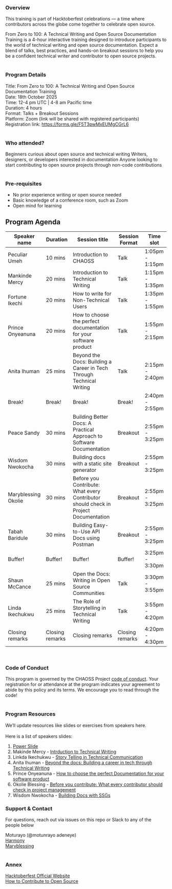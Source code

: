 
### Overview

This training is part of Hacktoberfest celebrations — a time where contributors across the globe come together to celebrate open source.

From Zero to 100: A Technical Writing and Open Source Documentation Training is a 4-hour interactive training designed to introduce participants to the world of technical writing and open source documentation. Expect a blend of talks, best practices, and hands-on breakout sessions to help you be a confident technical writer and contributor to open source projects.
</br></br>

### Program Details

  Title: From Zero to 100: A Technical Writing and Open Source Documentation Training </br>
  Date: 18th October 2025 </br>
  Time: 12-4 pm UTC | 4-8 am Pacific time </br>
  Duration: 4 hours </br>
  Format: Talks + Breakout Sessions </br>
  Platform: Zoom (link will be shared with registered participants) </br>
  Registration link: https://forms.gle/F5T3pwMxEUMgCGrL6 
  </br></br>

### Who attended?

Beginners curious about open source and technical writing
Writers, designers, or developers interested in documentation
Anyone looking to start contributing to open source projects through non-code contributions
</br></br>

### Pre-requisites

* No prior experience writing or open source needed
* Basic knowledge of a conference room, such as Zoom
* Open mind for learning
  </br>


## Program Agenda
|Speaker name|Duration|Session title|Session Format|Time slot|
|----------|----------|----------|----------|----------|
| Peculiar Umeh| 10 mins |Introduction to CHAOSS | Talk| 1:05pm - 1:15pm|
| Mankinde Mercy | 20 mins |Introduction to Technical Writing | Talk|1:15pm - 1:35pm|
| Fortune Ikechi | 20 mins |How to write for Non-Technical Users | Talk|1:35pm - 1:55pm|
| Prince Onyeanuna| 20 mins |How to choose the perfect documentation for your software product| Talk|1:55pm - 2:15pm|
| Anita Ihuman | 25 mins |Beyond the Docs: Building a Career in Tech Through Technical Writing | Talk|2:15pm - 2:40pm|
| Break! | Break! |Break! | Break!|2:40pm - 2:55pm|
| Peace Sandy | 30 mins |Building Better Docs: A Practical Approach to Software Documentation| Breakout|2:55pm - 3:25pm|
| Wisdom Nwokocha | 30 mins |Building docs with a static site generator | Breakout|2:55pm - 3:25pm|
| Maryblessing Okolie | 30 mins |Before you Contribute: What every Contributor should check in Project Documentation| Breakout|2:55pm - 3:25pm|
| Tabah Baridule | 30 mins |Building Easy-to-Use API Docs using Postman | Breakout|2:55pm - 3:25pm|
| Buffer! | Buffer! |Buffer! | Buffer!|3:25pm - 3:30pm|
| Shaun McCance | 25 mins |Open the Docs: Writing in Open Source Communities| Talk|3:30pm - 3:55pm|
| Linda Ikechukwu | 25 mins |The Role of Storytelling in Technical Writing | Talk|3:55pm - 4:20pm|
| Closing remarks | Closing remarks |Closing remarks | Closing remarks|4:20pm - 4:30pm|
</br>

### Code of Conduct
This program is governed by the CHAOSS Project [code of conduct](https://chaoss.community/code-of-conduct/). Your registration for or attendance at the program indicates your agreement to abide by this policy and its terms. We encourage you to read through the code!
</br></br>

  
### Program Resources
We’ll update resources like slides or exercises from speakers here.
</br></br>
Here is a list of speakers slides: 
1. [Power Slide](https://docs.google.com/presentation/d/1viCJqLJN4Yzqe7RxbyTeLly7ariFBOHIEiyKHtot4xM/edit?usp=sharing)
2. Makinde Mercy - [Intrduction to Technical Writing](https://gamma.app/docs/Introduction-to-Technical-Writing-ct9ud1ngdf1quvv)
3. Linkda Ikechukwu - [Story Telling in Technical Communication](https://www.canva.com/design/DAG0fnA1h4A/mHsVKsVVZJp4y4fKgYQ_dg/edit?utm_content=DAG0fnA1h4A&utm_campaign=designshare&utm_medium=link2&utm_source=sharebutton)
4. Anita Ihuman - [Beyond the docs: Building a career in tech through Technical Writing](https://www.canva.com/design/DAG2IjJJUQ4/suBVbUfSQN9u6tS5RtXJ2w/edit?utm_content=DAG2IjJJUQ4&utm_campaign=designshare&utm_medium=link2&utm_source=sharebutton)
5. Prince Onyeanuna - [How to choose the perfect Documentation for your software product](https://docs.google.com/presentation/d/1_ovK0CsCoU0V7AU8yFg469vZbeW3zJ13n9wrM9Hmfg4/edit?usp=sharing)
6.  Okolie Blessing - [Before you contribute: What every contributor should check in project management](https://www.canva.com/design/DAG15nNuav0/adiAJj8PM17tF56cuaYW1w/edit?utm_content=DAG15nNuav0&utm_campaign=designshare&utm_medium=link2&utm_source=sharebutton)
7.  Wisdom Nwokocha - [Building Docs with SSGs](https://drive.google.com/file/d/1ukKZl4Nqy5gJo4i8NkiHfsi8zpNK_2VA/view?usp=drivesdk)

  
### Support & Contact
For questions, reach out via issues on this repo or Slack to any of the people below
</br>

Moturayo (@motunrayo adeneye) </br>
[Harmony](https://github.com/harmonyelendu/) </br>
[Maryblessing](https://github.com/maryblessing)
</br></br>

### Annex

[Hacktoberfest Official Website](https://hacktoberfest.com/) </br>
[How to Contribute to Open Source](https://opensource.guide/how-to-contribute/)
